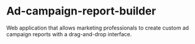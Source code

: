# Ad-campaign-report-builder
Web application that allows marketing professionals to create custom ad campaign reports with a drag-and-drop interface.
